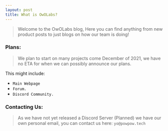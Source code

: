 ```yaml
---
layout: post
title: What is OwOLabs?
---
```


> Welcome to the OwOLabs blog, Here you can find anything from new product posts to just blogs on how our team is doing!

### Plans:

>  We plan to start on many projects come December of 2021, we have no ETA for when we can possibly announce our plans.

This might include:
- ``Main Webpage``
- ``Forum.``
- ``Discord Community.``

### Contacting Us:

> As we have not yet released a Discord Server (Planned) we have our own personal email, you can contact us here: ``yo@powpow.tech``
